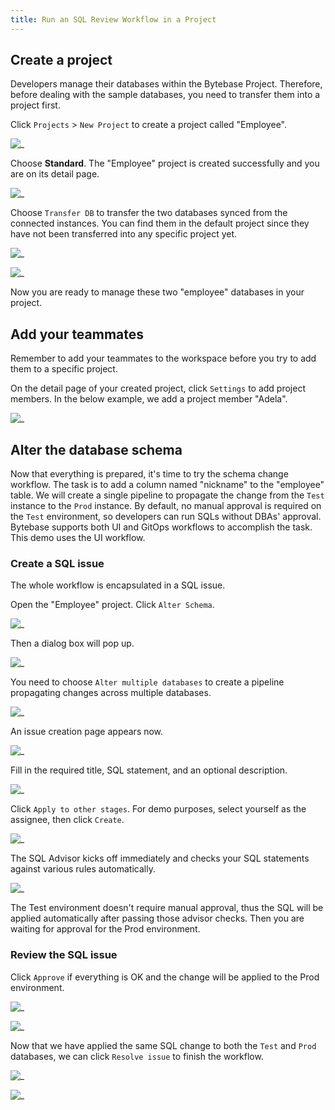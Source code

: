 ```yaml
---
title: Run an SQL Review Workflow in a Project
---
```


## Create a project

Developers manage their databases within the Bytebase Project. Therefore, before dealing with the sample databases, you need to transfer them into a project first.

Click `Projects` > `New Project` to create a project called "Employee".

![_](/static/docs-assets/create-project.png)

Choose **Standard**. The "Employee" project is created successfully and you are on its detail page.

![_](/static/docs-assets/project-page.png)

Choose `Transfer DB` to transfer the two databases synced from the connected instances. You can find them in the default project since they have not been transferred into any specific project yet.

![_](/static/docs-assets/transfer-db-1.png)

![_](/static/docs-assets/transfer-db-2.png)

Now you are ready to manage these two "employee" databases in your project.

## Add your teammates

<hint-block type="info">

Remember to add your teammates to the workspace before you try to add them to a specific project.

</hint-block>

On the detail page of your created project, click `Settings` to add project members. In the below example, we add a project member "Adela".

![_](/static/docs-assets/add-teammate.png)

## Alter the database schema

Now that everything is prepared, it's time to try the schema change workflow. The task is to add a column named "nickname" to the "employee" table. We will create a single pipeline to propagate the change from the `Test` instance to the `Prod` instance. By default, no manual approval is required on the `Test` environment, so developers can run SQLs without DBAs' approval. Bytebase supports both UI and GitOps workflows to accomplish the task. This demo uses the UI workflow.

### Create a SQL issue

The whole workflow is encapsulated in a SQL issue.

Open the "Employee" project. Click `Alter Schema`.

![_](/static/docs-assets/alter-schema.png)

Then a dialog box will pop up.

![_](/static/docs-assets/alter-single-schema.png)

You need to choose `Alter multiple databases` to create a pipeline propagating changes across multiple databases.

![_](/static/docs-assets/alter-multiple-databases.png)

An issue creation page appears now.

![_](/static/docs-assets/issue-creation-page.png)

Fill in the required title, SQL statement, and an optional description.

![_](/static/docs-assets/write-sql.png)

Click `Apply to other stages`. For demo purposes, select yourself as the assignee, then click `Create`.

![_](/static/docs-assets/create-issue.png)

The SQL Advisor kicks off immediately and checks your SQL statements against various rules automatically.

![_](/static/docs-assets/sql-advisor-2.png)

The Test environment doesn't require manual approval, thus the SQL will be applied automatically after passing those advisor checks. Then you are waiting for approval for the Prod environment.

### Review the SQL issue

Click `Approve` if everything is OK and the change will be applied to the Prod environment.

![_](/static/docs-assets/approve-issue.png)

![_](/static/docs-assets/approve-issue-2.png)

Now that we have applied the same SQL change to both the `Test` and `Prod` databases, we can click `Resolve issue` to finish the workflow.

![_](/static/docs-assets/resovle-issue.jpeg)

![_](/static/docs-assets/issue-done.jpeg)
